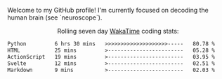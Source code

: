 <p>Welcome to my GitHub profile! I'm currently focused on decoding the human brain (see `neuroscope`).</p>
  
<p align="center">Rolling seven day <a href='https://wakatime.com/'> WakaTime</a> coding stats:</p>
<!--START_SECTION:waka-->

```txt
Python         6 hrs 30 mins   >>>>>>>>>>>>>>>>>>>>-----   80.78 %
HTML           25 mins         >------------------------   05.28 %
ActionScript   19 mins         >------------------------   03.95 %
Svelte         12 mins         >------------------------   02.51 %
Markdown       9 mins          >------------------------   02.03 %
```

<!--END_SECTION:waka-->
